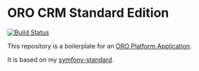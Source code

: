 # ORO CRM Standard Edition

[![Build Status](https://travis-ci.org/webplates/crm-standard.svg?branch=master)](https://travis-ci.org/webplates/crm-standard)

This repository is a boilerplate for an [ORO Platform Application](https://github.com/orocrm/crm).

It is based on my [symfony-standard](https://github.com/sagikazarmark/symfony-standard).
